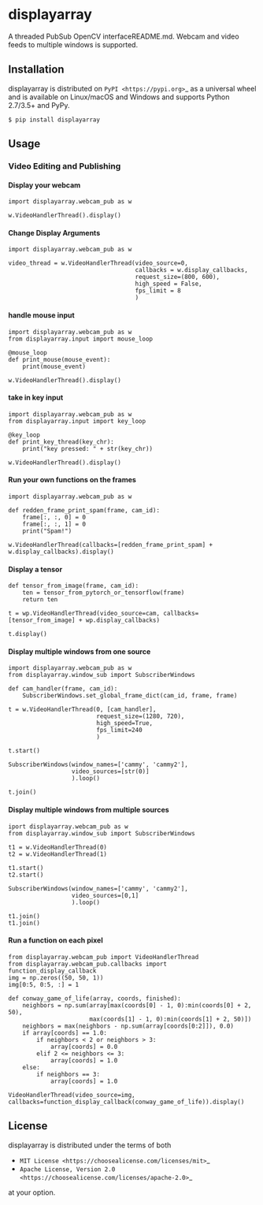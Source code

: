 # displayarray

A  threaded PubSub OpenCV interfaceREADME.md. Webcam and video feeds to multiple windows is supported.

## Installation

displayarray is distributed on `PyPI <https://pypi.org>`_ as a universal
wheel and is available on Linux/macOS and Windows and supports
Python 2.7/3.5+ and PyPy.

    $ pip install displayarray
    
## Usage

### Video Editing and Publishing

#### Display your webcam
    import displayarray.webcam_pub as w
    
    w.VideoHandlerThread().display()
    
#### Change Display Arguments
    import displayarray.webcam_pub as w
    
    video_thread = w.VideoHandlerThread(video_source=0,
                                        callbacks = w.display_callbacks,
                                        request_size=(800, 600),
                                        high_speed = False,
                                        fps_limit = 8
                                        )

#### handle mouse input
    import displayarray.webcam_pub as w
    from displayarray.input import mouse_loop
    
    @mouse_loop
    def print_mouse(mouse_event):
        print(mouse_event)

    w.VideoHandlerThread().display()

#### take in key input
    import displayarray.webcam_pub as w
    from displayarray.input import key_loop

    @key_loop
    def print_key_thread(key_chr):
        print("key pressed: " + str(key_chr))

    w.VideoHandlerThread().display()

#### Run your own functions on the frames
    import displayarray.webcam_pub as w
    
    def redden_frame_print_spam(frame, cam_id):
        frame[:, :, 0] = 0
        frame[:, :, 1] = 0
        print("Spam!")

    w.VideoHandlerThread(callbacks=[redden_frame_print_spam] + w.display_callbacks).display()

#### Display a tensor

    def tensor_from_image(frame, cam_id):
        ten = tensor_from_pytorch_or_tensorflow(frame)
        return ten
    
    t = wp.VideoHandlerThread(video_source=cam, callbacks=[tensor_from_image] + wp.display_callbacks)

    t.display()

#### Display multiple windows from one source
    import displayarray.webcam_pub as w
    from displayarray.window_sub import SubscriberWindows

    def cam_handler(frame, cam_id):
        SubscriberWindows.set_global_frame_dict(cam_id, frame, frame)

    t = w.VideoHandlerThread(0, [cam_handler],
                             request_size=(1280, 720),
                             high_speed=True,
                             fps_limit=240
                             )

    t.start()

    SubscriberWindows(window_names=['cammy', 'cammy2'],
                      video_sources=[str(0)]
                      ).loop()

    t.join()
    
#### Display multiple windows from multiple sources
    iport displayarray.webcam_pub as w
    from displayarray.window_sub import SubscriberWindows

    t1 = w.VideoHandlerThread(0)
    t2 = w.VideoHandlerThread(1)

    t1.start()
    t2.start()

    SubscriberWindows(window_names=['cammy', 'cammy2'],
                      video_sources=[0,1]
                      ).loop()

    t1.join()
    t1.join()
    
#### Run a function on each pixel
    from displayarray.webcam_pub import VideoHandlerThread
    from displayarray.webcam_pub.callbacks import function_display_callback
    img = np.zeros((50, 50, 1))
    img[0:5, 0:5, :] = 1

    def conway_game_of_life(array, coords, finished):
        neighbors = np.sum(array[max(coords[0] - 1, 0):min(coords[0] + 2, 50),
                           max(coords[1] - 1, 0):min(coords[1] + 2, 50)])
        neighbors = max(neighbors - np.sum(array[coords[0:2]]), 0.0)
        if array[coords] == 1.0:
            if neighbors < 2 or neighbors > 3:
                array[coords] = 0.0
            elif 2 <= neighbors <= 3:
                array[coords] = 1.0
        else:
            if neighbors == 3:
                array[coords] = 1.0

    VideoHandlerThread(video_source=img, callbacks=function_display_callback(conway_game_of_life)).display()

## License

displayarray is distributed under the terms of both

- `MIT License <https://choosealicense.com/licenses/mit>`_
- `Apache License, Version 2.0 <https://choosealicense.com/licenses/apache-2.0>`_

at your option.


